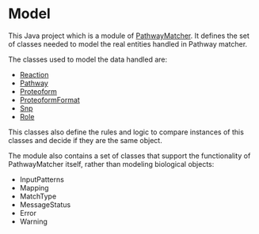 # Model

This Java project which is a module of [PathwayMatcher](https://github.com/PathwayAnalysisPlatform/PathwayMatcher).
It defines the set of classes needed to model the real entities handled in Pathway matcher.

The classes used to model the data handled are:
* [Reaction](https://github.com/PathwayAnalysisPlatform/Model/blob/master/src/main/java/no/uib/pap/model/Reaction.java)
* [Pathway](https://github.com/PathwayAnalysisPlatform/Model/blob/master/src/main/java/no/uib/pap/model/Pathway.java)
* [Proteoform](https://github.com/PathwayAnalysisPlatform/Model/blob/master/src/main/java/no/uib/pap/model/Proteoform.java)
* [ProteoformFormat](https://github.com/PathwayAnalysisPlatform/Model/blob/master/src/main/java/no/uib/pap/model/ProteoformFormat.java)
* [Snp](https://github.com/PathwayAnalysisPlatform/Model/blob/master/src/main/java/no/uib/pap/model/Snp.java)
* [Role](https://github.com/PathwayAnalysisPlatform/Model/blob/master/src/main/java/no/uib/pap/model/Role.java)

This classes also define the rules and logic to compare instances of this classes and decide if they
are the same object.

The module also contains a set of classes that support the functionality of PathwayMatcher itself,
rather than modeling biological objects:
* InputPatterns
* Mapping
* MatchType
* MessageStatus
* Error
* Warning

